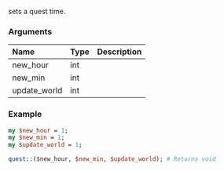 sets a quest time.
### Arguments
**Name**|**Type**|**Description**
:---|:---|:---
new_hour|int|
new_min|int|
update_world|int|

### Example

```perl
my $new_hour = 1;
my $new_min = 1;
my $update_world = 1;

quest::($new_hour, $new_min, $update_world); # Returns void
```